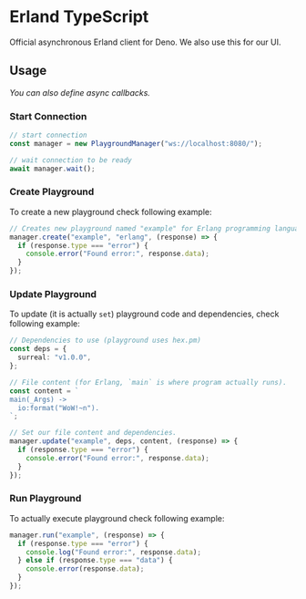 # Erland TypeScript

Official asynchronous Erland client for Deno. We also use this for our UI.

## Usage

*You can also define async callbacks.*

### Start Connection

```typescript
// start connection
const manager = new PlaygroundManager("ws://localhost:8080/");

// wait connection to be ready
await manager.wait();
```

### Create Playground

To create a new playground check following example:

```typescript
// Creates new playground named "example" for Erlang programming language. If it gives an error, returns error as string.
manager.create("example", "erlang", (response) => {
  if (response.type === "error") {
    console.error("Found error:", response.data);
  }
});
```

### Update Playground

To update (it is actually `set`) playground code and dependencies, check
following example:

```typescript
// Dependencies to use (playground uses hex.pm)
const deps = {
  surreal: "v1.0.0",
};

// File content (for Erlang, `main` is where program actually runs).
const content = `
main(_Args) ->
  io:format("WoW!~n").
`;

// Set our file content and dependencies.
manager.update("example", deps, content, (response) => {
  if (response.type === "error") {
    console.error("Found error:", response.data);
  }
});
```

### Run Playground

To actually execute playground check following example:

```typescript
manager.run("example", (response) => {
  if (response.type === "error") {
    console.log("Found error:", response.data);
  } else if (response.type === "data") {
    console.error(response.data);
  }
});
```
